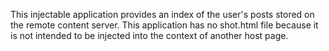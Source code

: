 This injectable application provides an index of the user's posts stored on the remote content server. This application has no shot.html file because it is not intended to be injected into the context of another host page.
